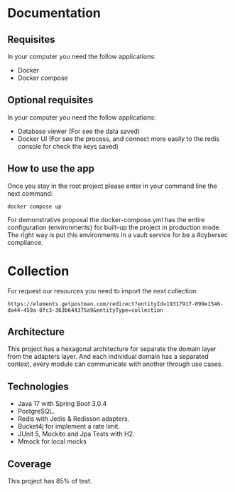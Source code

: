 # Documentation

## Requisites

In your computer you need the follow applications:

- Docker
- Docker compose

## Optional requisites

In your computer you need the follow applications:

- Database viewer (For see the data saved)
- Docker UI (For see the process, and connect more easily to the redis console for check the keys saved)

## How to use the app

Once you stay in the root project please enter in your command line the next command:

```
docker compose up
```

For demonstrative proposal the docker-compose.yml has the entire configuration (environments) for built-up the project in production mode. The right way is put this environments in a vault service for be a #cybersec compliance.

# Collection

For request our resources you need to import the next collection:
```
https://elements.getpostman.com/redirect?entityId=19317917-099e1546-da44-459a-8fc3-363b644375a9&entityType=collection
```

## Architecture

This project has a hexagonal architecture for separate the domain layer from the adapters layer. And each individual domain has a separated context, every module can communicate with another through use cases.

## Technologies

- Java 17 with Spring Boot 3.0.4
- PostgreSQL.
- Redis with Jedis & Redisson adapters.
- Bucket4j for implement a rate limit.
- JUnit 5, Mockito and Jpa Tests with H2.
- Mmock for local mocks

## Coverage

This project has 85% of test.